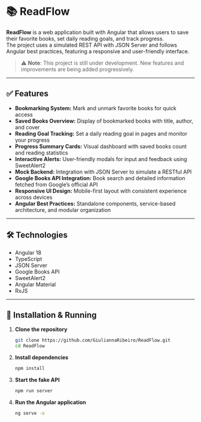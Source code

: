 # 📚 ReadFlow

**ReadFlow** is a web application built with Angular that allows users to save their favorite books, set daily reading goals, and track progress.  
The project uses a simulated REST API with JSON Server and follows Angular best practices, featuring a responsive and user-friendly interface.

> ⚠️ **Note**: This project is still under development. New features and improvements are being added progressively.

---

## ✅ Features

- **Bookmarking System:** Mark and unmark favorite books for quick access  
- **Saved Books Overview:** Display of bookmarked books with title, author, and cover  
- **Reading Goal Tracking:** Set a daily reading goal in pages and monitor your progress  
- **Progress Summary Cards:** Visual dashboard with saved books count and reading statistics  
- **Interactive Alerts:** User-friendly modals for input and feedback using SweetAlert2  
- **Mock Backend:** Integration with JSON Server to simulate a RESTful API  
- **Google Books API Integration:** Book search and detailed information fetched from Google’s official API  
- **Responsive UI Design:** Mobile-first layout with consistent experience across devices  
- **Angular Best Practices:** Standalone components, service-based architecture, and modular organization

---

## 🛠️ Technologies

- Angular 18
- TypeScript
- JSON Server
- Google Books API
- SweetAlert2
- Angular Material
- RxJS

---

## 🚀 Installation & Running

1. **Clone the repository**  
   ```bash
   git clone https://github.com/GiuliannaRibeiro/ReadFlow.git
   cd ReadFlow
   ```
   
2. **Install dependencies**  
   ```bash
   npm install
   ```

3. **Start the fake API**  
   ```bash
   npm run server
   ```
   
4. **Run the Angular application**  
   ```bash
   ng serve -o
   ```
